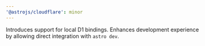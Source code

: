 ```yaml
---
'@astrojs/cloudflare': minor
---
```


Introduces support for local D1 bindings. Enhances development experience by allowing direct integration with `astro dev`.
